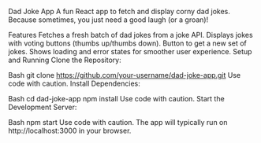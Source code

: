 Dad Joke App
A fun React app to fetch and display corny dad jokes. Because sometimes, you just need a good laugh (or a groan)!

Features
Fetches a fresh batch of dad jokes from a joke API.
Displays jokes with voting buttons (thumbs up/thumbs down).
Button to get a new set of jokes.
Shows loading and error states for smoother user experience.
Setup and Running
Clone the Repository:

Bash
git clone https://github.com/your-username/dad-joke-app.git
Use code with caution.
Install Dependencies:

Bash
cd dad-joke-app
npm install 
Use code with caution.
Start the Development Server:

Bash
npm start
Use code with caution.
The app will typically run on http://localhost:3000 in your browser.
